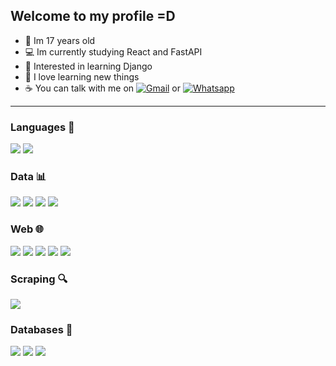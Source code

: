 ## Welcome to my profile =D  
- 🎂 Im 17 years old
- 💻 Im currently studying React and FastAPI
- 🤔 Interested in learning Django
- 🥰 I love learning new things
- ☕ You can talk with me on [![Gmail](https://img.shields.io/badge/Gmail-D14836?style=for-the-badge&logo=gmail&logoColor=white)](mailto:enzogostadebolo@gmail.com) or [![Whatsapp](https://img.shields.io/badge/WhatsApp-25D366?style=for-the-badge&logo=whatsapp&logoColor=white)](https//api.whatsapp.com/send/?phone=5571996585827&text&type=phone_number&app_absent=0)

<hr>

### Languages 🔧
<div>
  <img src="https://img.shields.io/badge/Python-3776AB?style=for-the-badge&logo=python&logoColor=white">
  <img src="https://img.shields.io/badge/JavaScript-F7DF1E?style=for-the-badge&logo=javascript&logoColor=black">
</div>

### Data 📊
<div>
  <img src="https://img.shields.io/badge/pandas-%23150458.svg?style=for-the-badge&logo=pandas&logoColor=white">
  <img src="https://img.shields.io/badge/numpy-%23013243.svg?style=for-the-badge&logo=numpy&logoColor=white">
  <img src="https://img.shields.io/badge/scikit--learn-%23F7931E.svg?style=for-the-badge&logo=scikit-learn&logoColor=white">
  <img src="https://img.shields.io/badge/Matplotlib-%23ffffff.svg?style=for-the-badge&logo=Matplotlib&logoColor=black">
</div>

### Web 🌐
<div>
  <img src="https://img.shields.io/badge/html5-%23E34F26.svg?style=for-the-badge&logo=html5&logoColor=white">
  <img src="https://img.shields.io/badge/css3-%231572B6.svg?style=for-the-badge&logo=css3&logoColor=white">
  <img src="https://img.shields.io/badge/flask-%23000.svg?style=for-the-badge&logo=flask&logoColor=white">
  <img src="https://img.shields.io/badge/FastAPI-005571?style=for-the-badge&logo=fastapi">
  <img src="https://img.shields.io/badge/react-%2320232a.svg?style=for-the-badge&logo=react&logoColor=%2361DAFB">
</div>
<div>
  
### Scraping 🔍
<img src="https://img.shields.io/badge/-selenium-%43B02A?style=for-the-badge&logo=selenium&logoColor=white">

### Databases 💾
<img src="https://img.shields.io/badge/postgres-%23316192.svg?style=for-the-badge&logo=postgresql&logoColor=white">
<img src="https://img.shields.io/badge/mysql-%2300f.svg?style=for-the-badge&logo=mysql&logoColor=white">
<img src="https://img.shields.io/badge/sqlite-%2307405e.svg?style=for-the-badge&logo=sqlite&logoColor=white">
